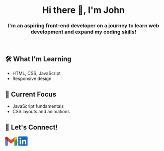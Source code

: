 <h1 align="center">Hi there 👋, I'm John</h1>
<h3 align="center">I'm an aspiring front-end developer on a journey to learn web development and expand my coding skills!</h3>

<br />

## 🛠️ What I'm Learning
- HTML, CSS, JavaScript
- Responsive design

## 🚀 Current Focus
- JavaScript fundamentals
- CSS layouts and animations

## 🤝 Let's Connect!
<p align="left">
  <a href="mailto:jm.trinidad199@gmail.com" target="_blank" alt="Gmail">
    <img align="center" src="/images/icons/gmail.svg" alt="Gmail Icon" height="30">
  </a>
  
  <a href="https://www.linkedin.com/in/john-michael-trinidad-8b689a303/" target="_blank" alt="LinkedIn">
    <img align="center" src="/images/icons/linkedin.svg" alt="LinkedIn Icon" height="30">
  </a> 
</p>

